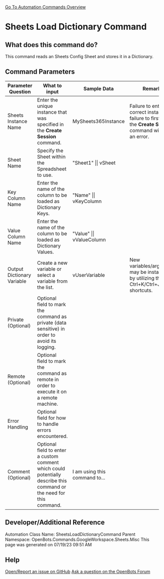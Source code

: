 <!--TITLE: Sheets Load Dictionary Command -->
<!-- SUBTITLE: a command in the Google Workspace Commands\Sheets\Misc group. -->
[Go To Automation Commands Overview](/automation-commands)


# Sheets Load Dictionary Command


## What does this command do?
This command reads an Sheets Config Sheet and stores it in a Dictionary.


## Command Parameters
| Parameter Question   	| What to input  	|  Sample Data 	| Remarks  	|
| ---                    | ---               | ---           | ---       |
|Sheets Instance Name|Enter the unique instance that was specified in the **Create Session** command.|MySheets365Instance|Failure to enter the correct instance or failure to first call the **Create Session** command will cause an error.|
|Sheet Name|Specify the Sheet within the Spreadsheet to use.|"Sheet1" \|\| vSheet||
|Key Column Name|Enter the name of the column to be loaded as Dictionary Keys.|"Name" \|\| vKeyColumn||
|Value Column Name|Enter the name of the column to be loaded as Dictionary Values.|"Value" \|\| vValueColumn||
|Output Dictionary Variable|Create a new variable or select a variable from the list.|vUserVariable|New variables/arguments may be instantiated by utilizing the Ctrl+K/Ctrl+J shortcuts.|
|Private (Optional)|Optional field to mark the command as private (data sensitive) in order to avoid its logging.|||
|Remote (Optional)|Optional field to mark the command as remote in order to execute it on a remote machine.|||
|Error Handling|Optional field for how to handle errors encountered.|||
|Comment (Optional)|Optional field to enter a custom comment which could potentially describe this command or the need for this command.|I am using this command to...||


## Developer/Additional Reference
Automation Class Name: SheetsLoadDictionaryCommand
Parent Namespace: OpenBots.Commands.GoogleWorkspace.Sheets.Misc
This page was generated on 07/19/23 09:51 AM


## Help
[Open/Report an issue on GitHub](https://github.com/OpenBotsAI/OpenBots.Studio/issues/new)
[Ask a question on the OpenBots Forum](https://openbots.ai/forums/)
